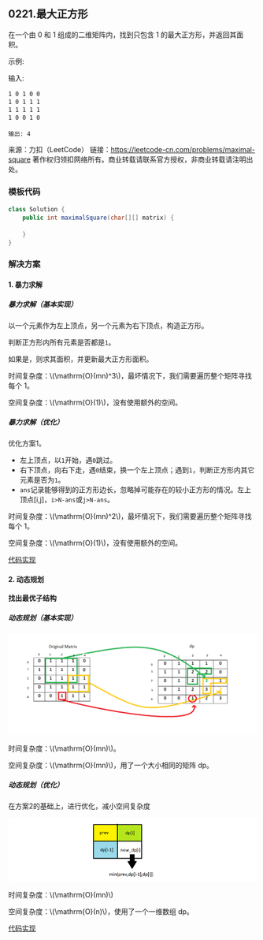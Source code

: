 <script src="https://cdn.bootcss.com/mathjax/2.7.7/MathJax.js?config=TeX-AMS-MML_HTMLorMML"></script>

## 0221.最大正方形

在一个由 0 和 1 组成的二维矩阵内，找到只包含 1 的最大正方形，并返回其面积。

示例:

输入: 

```
1 0 1 0 0
1 0 1 1 1
1 1 1 1 1
1 0 0 1 0

输出: 4
```

来源：力扣（LeetCode）
链接：https://leetcode-cn.com/problems/maximal-square
著作权归领扣网络所有。商业转载请联系官方授权，非商业转载请注明出处。


### 模板代码

``` java
class Solution {
    public int maximalSquare(char[][] matrix) {

    }
}
```

### 解决方案

#### 1. 暴力求解

##### 暴力求解（基本实现）

以一个元素作为左上顶点，另一个元素为右下顶点，构造正方形。

判断正方形内所有元素是否都是`1`。

如果是，则求其面积，并更新最大正方形面积。

时间复杂度：\\(\mathrm{O}(mn)^3\\)，最坏情况下，我们需要遍历整个矩阵寻找每个 1。

空间复杂度：\\(\mathrm{O}(1)\\)，没有使用额外的空间。

##### 暴力求解（优化）

优化方案1。

* 左上顶点，以`1`开始，遇`0`跳过。
* 右下顶点，向右下走，遇`0`结束，换一个左上顶点；遇到`1`，判断正方形内其它元素是否为`1`。
* `ans`记录能够得到的正方形边长，忽略掉可能存在的较小正方形的情况。左上顶点[i,j]，`i>N-ans`或`j>N-ans`。

时间复杂度：\\(\mathrm{O}(mn)^2\\)，最坏情况下，我们需要遍历整个矩阵寻找每个 1。

空间复杂度：\\(\mathrm{O}(1)\\)，没有使用额外的空间。

[代码实现](qu0221/solu1/Solution.java)


#### 2. 动态规划

**找出最优子结构**

##### 动态规划（基本实现）

<img src="0221_最大正方形_动态规划.png" alt="0221_最大正方形_动态规划" style="zoom:50%;" />


时间复杂度：\\(\mathrm{O}(mn)\\)。

空间复杂度：\\(\mathrm{O}(mn)\\)，用了一个大小相同的矩阵 dp。


##### 动态规划（优化）

在方案2的基础上，进行优化，减小空间复杂度

![0221_最大正方形_动态规划_优化](0221_最大正方形_动态规划_优化.png)

时间复杂度：\\(\mathrm{O}(mn)\\)

空间复杂度：\\(\mathrm{O}(n)\\)，使用了一个一维数组 dp。


[代码实现](qu0221/solu2/Solution.java)